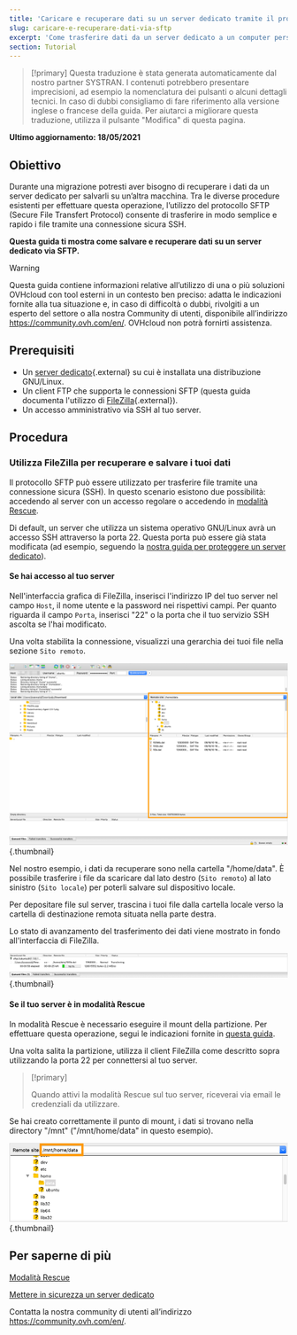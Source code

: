 ```yaml
---
title: 'Caricare e recuperare dati su un server dedicato tramite il protocollo SFTP'
slug: caricare-e-recuperare-dati-via-sftp
excerpt: 'Come trasferire dati da un server dedicato a un computer personale e viceversa'
section: Tutorial
---
```


> [!primary]
> Questa traduzione è stata generata automaticamente dal nostro partner SYSTRAN. I contenuti potrebbero presentare imprecisioni, ad esempio la nomenclatura dei pulsanti o alcuni dettagli tecnici. In caso di dubbi consigliamo di fare riferimento alla versione inglese o francese della guida. Per aiutarci a migliorare questa traduzione, utilizza il pulsante "Modifica" di questa pagina.
>

**Ultimo aggiornamento: 18/05/2021**

## Obiettivo

Durante una migrazione potresti aver bisogno di recuperare i dati da un server dedicato per salvarli su un’altra macchina. Tra le diverse procedure esistenti per effettuare questa operazione, l’utilizzo del protocollo SFTP (Secure File Transfert Protocol) consente di trasferire in modo semplice e rapido i file tramite una connessione sicura SSH.

**Questa guida ti mostra come salvare e recuperare dati su un server dedicato via SFTP.**

> [!warning]
>
Questa guida contiene informazioni relative all’utilizzo di una o più soluzioni OVHcloud con tool esterni in un contesto ben preciso: adatta le indicazioni fornite alla tua situazione e, in caso di difficoltà o dubbi, rivolgiti a un esperto del settore o alla nostra Community di utenti, disponibile all’indirizzo <https://community.ovh.com/en/>.
OVHcloud non potrà fornirti assistenza.
>

## Prerequisiti

- Un [server dedicato](https://www.ovhcloud.com/it/bare-metal/){.external} su cui è installata una distribuzione GNU/Linux.
- Un client FTP che supporta le connessioni SFTP (questa guida documenta l'utilizzo di [FileZilla](https://filezilla-project.org/){.external}).
- Un accesso amministrativo via SSH al tuo server.

## Procedura

### Utilizza FileZilla per recuperare e salvare i tuoi dati

Il protocollo SFTP può essere utilizzato per trasferire file tramite una connessione sicura (SSH). In questo scenario esistono due possibilità: accedendo al server con un accesso regolare o accedendo in [modalità Rescue](../rescue_mode/).

Di default, un server che utilizza un sistema operativo GNU/Linux avrà un accesso SSH attraverso la porta 22. Questa porta può essere già stata modificata (ad esempio, seguendo la [nostra guida per proteggere un server dedicato](../mettere-in-sicurezza-un-server-dedicato/)).

#### Se hai accesso al tuo server

Nell'interfaccia grafica di FileZilla, inserisci l'indirizzo IP del tuo server nel campo `Host`, il nome utente e la password nei rispettivi campi. Per quanto riguarda il campo `Porta`, inserisci "22" o la porta che il tuo servizio SSH ascolta se l'hai modificato.

Una volta stabilita la connessione, visualizzi una gerarchia dei tuoi file nella sezione `Sito remoto`.

![sito remoto sftp](images/sftp_sd_01.png){.thumbnail}

Nel nostro esempio, i dati da recuperare sono nella cartella "/home/data". È possibile trasferire i file da scaricare dal lato destro (`Sito remoto`) al lato sinistro (`Sito locale`) per poterli salvare sul dispositivo locale.

Per depositare file sul server, trascina i tuoi file dalla cartella locale verso la cartella di destinazione remota situata nella parte destra.

Lo stato di avanzamento del trasferimento dei dati viene mostrato in fondo all'interfaccia di FileZilla.

![stato di avanzamento del trasferimento sftp](images/sftp_sd_02.png){.thumbnail}

#### Se il tuo server è in modalità Rescue

In modalità Rescue è necessario eseguire il mount della partizione. Per effettuare questa operazione, segui le indicazioni fornite in [questa guida](../rescue_mode/).

Una volta salita la partizione, utilizza il client FileZilla come descritto sopra utilizzando la porta 22 per connettersi al tuo server.

> [!primary]
>
> Quando attivi la modalità Rescue sul tuo server, riceverai via email le credenziali da utilizzare.
>

Se hai creato correttamente il punto di mount, i dati si trovano nella directory "/mnt" ("/mnt/home/data" in questo esempio).

![modalità rescue - sftp del sito remoto](images/sftp_sd_03.png){.thumbnail}

## Per saperne di più

[Modalità Rescue](../rescue_mode/)

[Mettere in sicurezza un server dedicato](../mettere-in-sicurezza-un-server-dedicato/)

Contatta la nostra community di utenti all’indirizzo <https://community.ovh.com/en/>.
